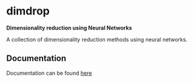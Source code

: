 # dimdrop
**Dimensionality reduction using Neural Networks**

A collection of dimensionality reduction methods using neural networks.

## Documentation
Documentation can be found [here](https://www.theodedeken.xyz/dimdrop)
